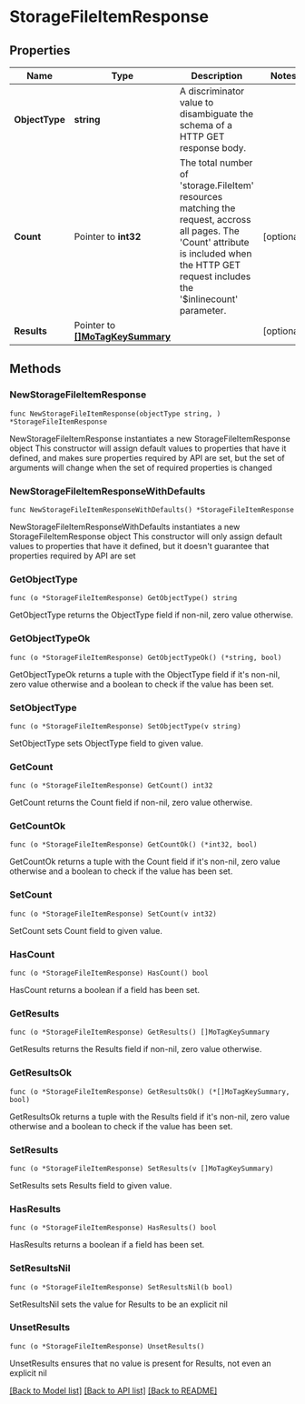 # StorageFileItemResponse

## Properties

Name | Type | Description | Notes
------------ | ------------- | ------------- | -------------
**ObjectType** | **string** | A discriminator value to disambiguate the schema of a HTTP GET response body. | 
**Count** | Pointer to **int32** | The total number of &#39;storage.FileItem&#39; resources matching the request, accross all pages. The &#39;Count&#39; attribute is included when the HTTP GET request includes the &#39;$inlinecount&#39; parameter. | [optional] 
**Results** | Pointer to [**[]MoTagKeySummary**](MoTagKeySummary.md) |  | [optional] 

## Methods

### NewStorageFileItemResponse

`func NewStorageFileItemResponse(objectType string, ) *StorageFileItemResponse`

NewStorageFileItemResponse instantiates a new StorageFileItemResponse object
This constructor will assign default values to properties that have it defined,
and makes sure properties required by API are set, but the set of arguments
will change when the set of required properties is changed

### NewStorageFileItemResponseWithDefaults

`func NewStorageFileItemResponseWithDefaults() *StorageFileItemResponse`

NewStorageFileItemResponseWithDefaults instantiates a new StorageFileItemResponse object
This constructor will only assign default values to properties that have it defined,
but it doesn't guarantee that properties required by API are set

### GetObjectType

`func (o *StorageFileItemResponse) GetObjectType() string`

GetObjectType returns the ObjectType field if non-nil, zero value otherwise.

### GetObjectTypeOk

`func (o *StorageFileItemResponse) GetObjectTypeOk() (*string, bool)`

GetObjectTypeOk returns a tuple with the ObjectType field if it's non-nil, zero value otherwise
and a boolean to check if the value has been set.

### SetObjectType

`func (o *StorageFileItemResponse) SetObjectType(v string)`

SetObjectType sets ObjectType field to given value.


### GetCount

`func (o *StorageFileItemResponse) GetCount() int32`

GetCount returns the Count field if non-nil, zero value otherwise.

### GetCountOk

`func (o *StorageFileItemResponse) GetCountOk() (*int32, bool)`

GetCountOk returns a tuple with the Count field if it's non-nil, zero value otherwise
and a boolean to check if the value has been set.

### SetCount

`func (o *StorageFileItemResponse) SetCount(v int32)`

SetCount sets Count field to given value.

### HasCount

`func (o *StorageFileItemResponse) HasCount() bool`

HasCount returns a boolean if a field has been set.

### GetResults

`func (o *StorageFileItemResponse) GetResults() []MoTagKeySummary`

GetResults returns the Results field if non-nil, zero value otherwise.

### GetResultsOk

`func (o *StorageFileItemResponse) GetResultsOk() (*[]MoTagKeySummary, bool)`

GetResultsOk returns a tuple with the Results field if it's non-nil, zero value otherwise
and a boolean to check if the value has been set.

### SetResults

`func (o *StorageFileItemResponse) SetResults(v []MoTagKeySummary)`

SetResults sets Results field to given value.

### HasResults

`func (o *StorageFileItemResponse) HasResults() bool`

HasResults returns a boolean if a field has been set.

### SetResultsNil

`func (o *StorageFileItemResponse) SetResultsNil(b bool)`

 SetResultsNil sets the value for Results to be an explicit nil

### UnsetResults
`func (o *StorageFileItemResponse) UnsetResults()`

UnsetResults ensures that no value is present for Results, not even an explicit nil

[[Back to Model list]](../README.md#documentation-for-models) [[Back to API list]](../README.md#documentation-for-api-endpoints) [[Back to README]](../README.md)


